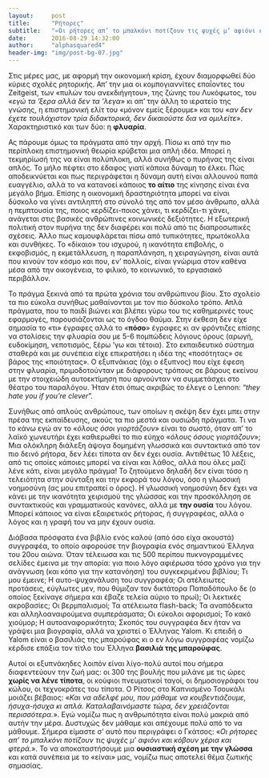 ```yaml
---
layout:     post
title:      "Ρήτορες"
subtitle:   "«Οι ρήτορες απ’ το μπαλκόνι ποτίζουν τις ψυχές μ’ αφιόνι και κόβουν χέρια και φτερά.»"
date:       2016-08-29 14:32:00
author:     "alphasquared4"
header-img: "img/post-bg-07.jpg"
---
```


Στις μέρες μας, με αφορμή την οικονομική κρίση, έχουν διαμορφωθεί δύο κύριες σχολές ρητορικής. Απ’ την μια οι κομπογιαννίτες επαΐοντες του Zeitgeist, των «πυλών του ανεκδιήγητου», της ζώνης του Λυκόφωτος, του «*εγώ τα ’ξερα αλλά δεν τα ’λεγα*» κι απ’ την άλλη το ιερατείο της γνώσης, η επιστημονική ελίτ του «μόνον εμείς ξέρουμε» και του «*αν δεν έχετε τουλάχιστον τρία διδακτορικά, δεν δικαιούστε δια να ομιλείτε*». Χαρακτηριστικό και των δύο: η **φλυαρία**.

Ας πάρουμε όμως τα πράγματα από την αρχή. Πίσω κι από την πιο περίπλοκη επιστημονική θεωρία κρύβεται μια απλή ιδέα. Μπορεί η τεκμηρίωσή της να είναι πολύπλοκη, αλλά συνήθως ο πυρήνας της είναι απλός. Το μήλο πέφτει στο έδαφος γιατί κάποια δύναμη το έλκει. Πώς αποδεικνύεται και πως περιγράφεται η δύναμη αυτή είναι αλλουνού παπά ευαγγέλιο, αλλά το να κατανοεί κάποιος **το αίτιο** της κίνησης είναι ένα μεγάλο βήμα. Επίσης η οικονομική δραστηριότητα μπορεί να είναι δύσκολο να γίνει αντιληπτή στο σύνολό της από τον μέσο άνθρωπο, αλλά η πεμπτουσία της, ποιος κερδίζει-ποιος χάνει, τι κερδίζει-τι χάνει, ανάγεται στις βασικές ανθρώπινες κοινωνικές δεξιότητες. Η εξωτερική πολιτική στον πυρήνα της δεν διαφέρει και πολύ από τις διαπροσωπικές σχέσεις. Άλλο πως καμουφλάρεται πίσω από τυπικότητες, πρωτόκολλα και συνθήκες. Το «δίκαιο» του ισχυρού, η ικανότητα επιβολής, ο εκφοβισμός, η εκμετάλλευση, η παραπλάνηση, η χειραγώγηση, είναι αυτά που κινούν τον κόσμο και που, εν’ πολλοίς, είναι γνώριμα στον καθένα μέσα από την οικογένεια, το φιλικό, το κοινωνικό, το εργασιακό περιβάλλον.

Το πράγμα ξεκινά από τα πρώτα χρόνια του ανθρώπινου βίου. Στο σχολείο τα πιο εύκολα συνήθως μαθαίνονται με τον πιο δύσκολο τρόπο. Απλά πράγματα, που το παιδί βιώνει και βλέπει γύρω του τις καθημερινές τους εφαρμογές, παρουσιάζονται ως το όγδοο θαύμα. Στην έκθεση δεν είχε σημασία το «τι» έγραφες αλλά το «**πόσο**» έγραφες κι αν φρόντιζες επίσης να στολίσεις την φλυαρία σου με 5-6 πομπώδεις λόγιους όρους (αρωγή, ευδοκίμηση, νεποτισμός, ξέρω ’γω και τέτοια). Στο εκπαιδευτικό σύστημα σταθερά και με συνέπεια είχε επικρατήσει η ιδέα της «ποσότητας» σε βάρος της «ποιότητας». Ο εξυπνάκιας (όχι ο έξυπνος) που είχε έφεση στην φλυαρία, πριμοδοτούνταν με διάφορους τρόπους σε βάρους εκείνου με την στοιχειώδη αυτοεκτίμηση που αρνούνταν να συμμετάσχει στο θέατρο του παραλόγου. Ήταν έτσι όπως ακριβώς το έλεγε ο Lennon: “*they hate you if you’re clever*”.

Συνήθως από απλούς ανθρώπους, των οποίων η σκέψη δεν έχει μπει στην πρέσα της εκπαίδευσης, ακούς τα πιο μεστά και ουσιώδη πράγματα. Τι να το κάνω εγώ αν το «*όλους όσοι γιορτάζουν*» είναι το σωστό, όταν απ’ το λαϊκό χωνευτήρι έχει καθιερωθεί το πιο εύηχο «*όλους όσους γιορτάζουν*»; Μια ολόκληρη διάλεξη άψογα δομημένη γλωσσικά και συντακτικά από τον πιο δεινό ρήτορα, δεν λέει τίποτα αν δεν έχει ουσία. Αντιθέτως 10 λέξεις, από τις οποίες κάποιες μπορεί να είναι και λάθος, αλλά που όλες μαζί λένε κάτι, είναι μεγάλο πράγμα! Το ζητούμενο δηλαδή δεν είναι τόσο η τελειότητα στην σύνταξη και την εκφορά του λόγου, όσο η γλωσσική νοημοσύνη (ας μου επιτραπεί ο όρος). Η γλωσσική νοημοσύνη δεν έχει να κάνει με την ικανότητα χειρισμού της γλώσσας και την προσκόλληση σε συντακτικούς και γραμματικούς κανόνες, αλλά με **την ουσία** του λόγου. Μπορεί κάποιος να είναι εξαιρετικός ρήτορας, ή συγγραφέας, αλλά ο λόγος και η γραφή του να μην έχουν ουσία.

Διάβασα πρόσφατα ένα βιβλίο ενός καλού (από όσο είχα ακουστά) συγγραφέα, το οποίο αφορούσε την βιογραφία ενός σημαντικού Έλληνα του 20ου αιώνα. Όταν τέλειωσα και τις 500 περίπου πυκνογραμμένες σελίδες έμεινα με την απορία: για ποιο λόγο αφιέρωσα τόσο χρόνο για την ανάγνωση (και κόπο για την κατανόηση) του συγκεκριμένου βιβλίου; Τι μου έμεινε; Η αυτο-ψυχανάλυση του συγγραφέα; Οι ατέλειωτες προτάσεις, εύγλωτες μεν, που θύμιζαν τον δικτάτορα Παπαδόπουλο δε (ο οποίος ξεκίναγε σήμερα και έβαζε τελεία αύριο το πρωί); Οι λεκτικές ακροβασίες; Οι βερμπαλισμοί; Τα ατέλειωτα flash-back; Τα αναπόδεικτα και αλληλοαναιρούμενα συμπεράσματα; Οι εύκολοι αφορισμοί; Το κακό χιούμορ; Η αυτοαναφορικότητα; Σκοπός του συγγραφέα δεν ήταν να γράψει μια βιογραφία, αλλά να χριστεί ο Έλληνας Yalom. Κι επειδή ο Yalom είναι ο βασιλιάς της μπαρούφας κι ο εν λόγω συγγραφέας νομίζω κέρδισε επάξια τον τίτλο του Έλληνα **βασιλιά της μπαρούφας**.

Αυτοί οι εξυπνάκηδες λοιπόν είναι λίγο-πολύ αυτοί που σήμερα διαφεντεύουν την ζωή μας: οι 300 της βουλής που μιλάνε με τις ώρες **χωρίς να λένε τίποτα**, οι κούφιοι πνευματικοί ταγοί, οι δημοσιογράφοι του κώλου, οι τεχνοκράτες του τίποτα. Ο Ρίτσος στο Καπνισμένο Τσουκάλι μοιάζει βέβαιος: «*Και να αδελφέ μου, που μάθαμε να κουβεντιάζουμε, ήσυχα-ήσυχα κι απλά. Καταλαβαινόμαστε τώρα, δεν χρειάζονται περισσότερα.*». Εγώ νομίζω πως η ανθρωπότητα είναι πολύ μακριά από αυτήν την μέρα. Δυστυχώς δεν μάθαμε και απέχουμε πολύ από το να μάθουμε. Σήμερα είμαστε σ’ αυτό που περιγράφει ο Γκάτσος: «*Οι ρήτορες απ’ το μπαλκόνι ποτίζουν τις ψυχές μ’ αφιόνι και κόβουν χέρια και φτερά.*». Το να αποκαταστήσουμε μια **ουσιαστική σχέση με την γλώσσα** και κατά συνέπεια με το «είναι» μας, νομίζω πως αποτελεί θέμα ζωτικής σημασίας.
